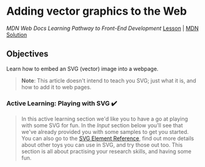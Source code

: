 # Adding vector graphics to the Web

_MDN Web Docs Learning Pathway to Front-End Development_
[Lesson](https://developer.mozilla.org/en-US/docs/Learn/HTML/Multimedia_and_embedding/Adding_vector_graphics_to_the_Web) | [MDN Solution](https://github.com/mdn/learning-area/tree/gh-pages/html/multimedia-and-embedding/adding-vector-graphics-to-the-web)

## Objectives

Learn how to embed an SVG (vector) image into a webpage.

> **Note**: This article doesn't intend to teach you SVG; just what it is, and how to add it to web pages.

### Active Learning: Playing with SVG :heavy_check_mark: 

> In this active learning section we'd like you to have a go at playing with some SVG for fun. In the *Input* section below you'll see that we've already provided you with some samples to get you started. You can also go to the [SVG Element Reference](https://developer.mozilla.org/en-US/docs/Web/SVG/Element), find out more details about other toys you can use in SVG, and try  those out too. This section is all about practising your research  skills, and having some fun.



